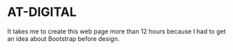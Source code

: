 # AT-DIGITAL
It takes me to create this web page more than 12 hours because I had to get an idea about Bootstrap before design.
